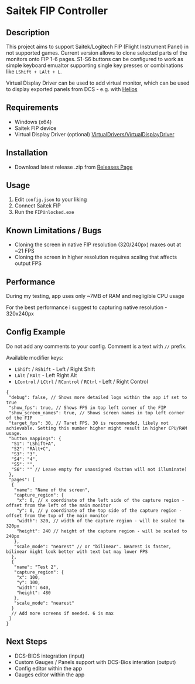 # Saitek FIP Controller

## Description

This project aims to support Saitek/Logitech FIP (Flight Instrument Panel) in not supported games.
Current version allows to clone selected parts of the monitors onto FIP 1-6 pages.
S1-S6 buttons can be configured to work as simple keyboard emualtor supporting single key presses or combinations like `LShift + LAlt + L`.

Virtual Display Driver can be used to add virtual monitor, which can be used to display exported panels from DCS - e.g. with [Helios](https://github.com/HeliosVirtualCockpit/Helios)

## Requirements

- Windows (x64)
- Saitek FIP device
- Virtual Display Driver (optional) [VirtualDrivers/VirtualDisplayDriver](https://github.com/VirtualDrivers/Virtual-Display-Driver)

## Installation

- Download latest release .zip from [Releases Page](https://github.com/SmokeyDev/FIPUnlocked/releases/latest)

## Usage

1. Edit `config.json` to your liking
2. Connect Saitek FIP
3. Run the `FIPUnlocked.exe`

## Known Limitations / Bugs

- Cloning the screen in native FIP resolution (320/240px) maxes out at ~21 FPS
- Cloning the screen in higher resolution requires scaling that affects output FPS

## Performance

During my testing, app uses only ~7MB of RAM and negligible CPU usage

For the best performance i suggest to capturing native resolution - 320x240px

## Config Example
Do not add any comments to your config.
Comment is a text with `//` prefix.

Available modifier keys:
- `LShift` / `RShift` - Left / Right Shift
- `LAlt` / `RAlt` - Left Right Alt
- `LControl` / `LCtrl` / `RControl` / `RCtrl` - Left / Right Control

```
{
 "debug": false, // Shows more detailed logs within the app if set to true
 "show_fps": true, // Shows FPS in top left corner of the FIP
 "show_screen_names": true, // Shows screen names in top left corner of the FIP
 "target_fps": 30, // Taret FPS. 30 is recommended, likely not achievable. Setting this number higher might result in higher CPU/RAM usage.
 "button_mappings": {
  "S1": "LShift+A",
  "S2": "RAlt+C",
  "S3": "3",
  "S4": "4",
  "S5": "",
  "S6": "" // Leave empty for unassigned (button will not illuminate)
 },
 "pages": [
  {
   "name": "Name of the screen",
   "capture_region": {
    "x": 0, // x coordinate of the left side of the capture region - offset from the left of the main monitor
    "y": 0, // y coordinate of the top side of the capture region - offset from the top of the main monitor
    "width": 320, // width of the capture region - will be scaled to 320px
    "height": 240 // height of the capture region - will be scaled to 240px
   },
   "scale_mode": "nearest" // or "bilinear". Nearest is faster, bilinear might look better with text but may lower FPS
  },
  {
   "name": "Test 2",
   "capture_region": {
    "x": 100,
    "y": 100,
    "width": 640,
    "height": 480
   },
   "scale_mode": "nearest"
  }
  // Add more screens if needed. 6 is max
 ]
}

```

## Next Steps

- DCS-BIOS integration (input)
- Custom Gauges / Panels support with DCS-Bios interation (output)
- Config editor within the app
- Gauges editor within the app
